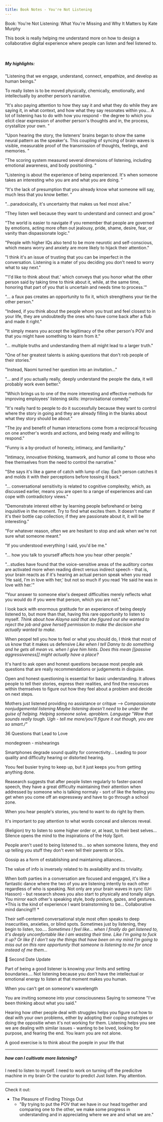 ```yaml
---
title: Book Notes - You're Not Listening
---
```

Book: You're Not Listening: What You're Missing and Why It Matters 
by Kate Murphy

This book is really helping me understand more on how to design a collaborative digital experience where people can listen and feel listened to. 

<br>

<h5 style="text-align: left;"> My highlights: </h5>

"Listening that we engage, understand, connect, empathize, and develop as human beings."

To really listen is to be moved physically, chemically, emotionally, and intellectually by another person’s narrative.

"It's also paying attention to how they say it and what they do while they are saying it, in what context, and how what they say resonates within you... A lot of listening has to do with how you respond - the degree to which you elicit clear expression of another person's thoughts and in, the process, crystallize your own. "

"Upon hearing the story, the listeners' brains began to show the same neural pattern as the speaker's. This coupling of syncing of brain waves is visible, measurable proof of the transmission of thoughts, feelings, and memories. "

"The scoring system measured several dimensions of listening, including emotional awareness, and body positioning. "

"Listening is about the experience of being experienced. It's when someone takes an interesting who you are and what you are doing. "

"It's the lack of presumption that you already know what someone will say, much less that you know better. "

"...paradoxically, it's uncertainty that makes us feel most alive."

"They listen well because they want to understand and connect and grow."

"The world is easier to navigate if you remember that people are governed by emotions, acting more often out jealousy, pride, shame, desire, fear, or vanity than dispassionate logic."

"People with higher IQs also tend to be more neurotic and self-conscious, which means worry and anxiety are more likely to hijack their attention."

"I think it's an issue of trusting that you can be imperfect in the conversation. Listening is a mater of you deciding you don't need to worry what to say next."

"'I'd like to think about that.' which conveys that you honor what the other person said by taking time to think about it, while, at the same time, honoring that part of you that is uncertain and needs time to process.'"

"... a faux pas creates an opportunity to fix it, which strengthens your tie the other person."

"Indeed, if you think about the people whom you trust and feel closest to in your life, they are undoubtedly the ones who have come back after a flub and made it right."

"It simply means you accept the legitimacy of the other person's POV and that you might have something to learn from it."

"... multiple truths and understanding them all might lead to a larger truth."

"One of her greatest talents is asking questions that don't rob people of their stories."

"Instead, Naomi turned her question into an invitation..."

"... and if you actually really, deeply understand the people the data, it will probably work even better."

"Which brings us to one of the more interesting and effective methods for improving employees' listening skills: improvisational comedy."

"It's really hard to people to do it successfully because they want to control where the story in going and they are already filling in the blanks about what they story should be about."

"The joy and benefit of human interactions come from a reciprocal focusing on one another's words and actions, and being ready and willing to respond."

"Funny is a by-product of honesty, intimacy, and familiarity."

"Intimacy, innovative thinking, teamwork, and humor all come to those who free themselves from the need to control the narrative."

"She says it's like a game of catch with lump of clay. Each person catches it and molds it with their perceptions before tossing it back." 

"... conversational sensitivity is related to cognitive complexity, which, as discussed earlier, means you are open to a range of experiences and can cope with contradictory views."

"Demonstrate interest either by learning people beforehand or being inquisitive in the moment. Try to find what excites them. It doesn't matter if it's their bottle cap collection; if they are passionate about it, it will be interesting."

"For whatever reason, often we are hesitant to stop and ask when we're not sure what someone meant."

"If you understood everything I said, you'd be me." 

"... how you talk to yourself affects how you hear other people."

"...studies have found that the voice-sensitive areas of the auditory cortex are activated more when reading direct versus indirect speech - that is, your brain reacts as if it's hearing an actual person speak when you read 'He said, I'm in love with her,' but not so much if you read 'He said he was in love with her.'"

"Your answer to someone else's deepest difficulties merely reflects what you would do if you were that person, which you are not."

I look back with enormous gratitude for an experience of being deeply listened to, but more than that, having this rare opportunity to listen to myself.
	*Think about how Alayna said that she figured out she wanted to reject the job and gave herself permission to make the decision she actually wanted to make.*

When peopel tell you how to feel or what you should do, I think that most of us know that it makes us defensive
	*Like when I tell Danny to do something and he gets all mean vs. when I give him hints. Does this mean [[passive aggressiveness]] might actually have a place?*

It's hard to ask open and honest questions because most people ask questions that are really recommendations or judgements in disguise.

Open and honest questioning is essential for basic understanding. It allows people to tell their stories, express their realities, and find the resources within themselves to figure out how they feel about a problem and decide on next steps. 

Mothers just listened providing no assistance or critque --> 
	*Compassionate nonjudgemental listening*
	*Maybe listening doesn't need to be under the guise of helping. Helping someone solve. aproblem. Language "Wow that sounds really tough. Ugh - tell me more/you'll figure it out though, you are so smart./"*

36 Questions that Lead to Love

mondegreen - mishearings 

Smartphones degrade sound quality for connectivity... Leading to poor quality and difficulty hearing or distorted hearing. 

Yoou feel busier trying to keep up, but it just keeps you from getting anything done.

Reasearch suggests that after people listen regularly to faster-paced speech, they have a great difficulty maintaining their attention when addressed by someone who is talking normaly - sort of like the feeling you get when you come off an expressway and have to go through a school zone.

When you hear people's stories, you tend to want to do right by them.

It's important to pay attention to what words conceal and silences reveal.

(Religion) try to listen to some higher order or, at least, to their best selves... Silence opens the mind to the inspirations of the Holy Spirt. 

People aren't used to being listened to... so when someone listens, they end up telling you stuff they don't even tell their parents or SOs.

Gossip as a form of establishing and maintaining alliances...

The value of info is inversely related to its availability and its triviality.

When both parties in a conversation are focused and engaged, it's like a fantastic dance where the two of you are listening intently to each other regardless of who is speaking. Not only are your brain waves in sync (Uri Hasson) - but research shows you also start to physically and tonally align. You mirror each other's speaking style, body posture, gazes, and gestures.
	*This is the kind of experience I want brainstorming to be... Collaborative mind dancing!!! *

Their self-centered conversational style most often speaks to deep insecurities, anxieties, or blind spots. Sometimes just by listening, they begin to listen, too.... 
	*Sometimes I feel like... when I finally do get listened to, it's deeply uncomfortable like I am wasting their time. Like I'm going to fuck it up? Or like if I don't say the things that have been on my mind I'm going to miss out on this rare opportunity that someone is listening to me for once instead of me them...*


👀 Second Date Update

Part of being a good listener is knowing your limits and setting boundaries.... Not listening because you don't have the intellectual or emotional energy to listen at that moment makes you human. 

When you can't get on someone's wavelength

You are inviting someone into your consciousness
	Saying to someone "I've been thinking about what you said."

Hearing how other people deal with struggles helps you figure out how to deal with your own problems, either by adopting their coping strategies or doing the oppositie when it's not working for them. Listening helps you see we are dealing with similar issues - wanting to be loved, looking for purpose, and fearing the end. You learn you are not alone.

A good exercise is to think about the poeple in your life that 



---
##### how can I cultivate more listening?
I need to listen to myself. 
I need to work on turning off the predicitve machine in my brain 
Or the curator to predict
Just listen. Pay attention. 



----

Check it out: 
- The Pleasure of Finding Things Out
	- "By trying to put the POV that we have in our head together and comparing one to the other, we make some progress in understanding and in appreciating where we are and what we are."
